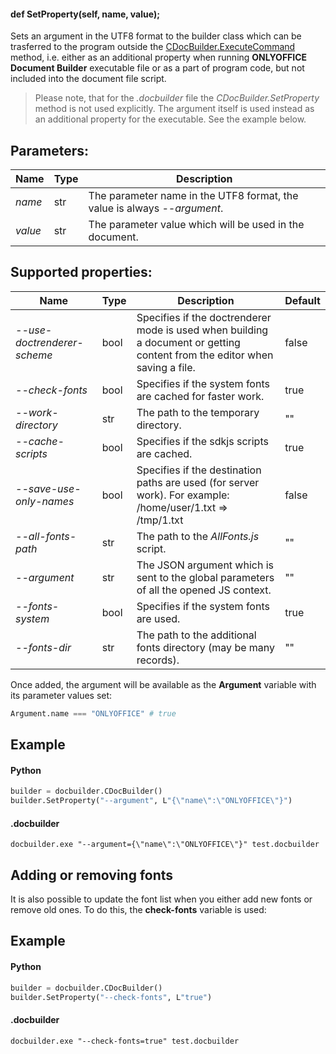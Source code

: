 #### def SetProperty(self, name, value);

Sets an argument in the UTF8 format to the builder class which can be trasferred to the program outside the [CDocBuilder.ExecuteCommand](../../CDocBuilder/ExecuteCommand/index.md) method, i.e. either as an additional property when running **ONLYOFFICE Document Builder** executable file or as a part of program code, but not included into the document file script.

> Please note, that for the *.docbuilder* file the *CDocBuilder.SetProperty* method is not used explicitly. The argument itself is used instead as an additional property for the executable. See the example below.

## Parameters:

| Name    | Type | Description                                                              |
| ------- | ---- | ------------------------------------------------------------------------ |
| *name*  | str  | The parameter name in the UTF8 format, the value is always *--argument*. |
| *value* | str  | The parameter value which will be used in the document.                  |

## Supported properties:

| Name                        | Type | Description                                                                                                                | Default |
| --------------------------- | ---- | -------------------------------------------------------------------------------------------------------------------------- | ------- |
| *--use-doctrenderer-scheme* | bool | Specifies if the doctrenderer mode is used when building a document or getting content from the editor when saving a file. | false   |
| *--check-fonts*             | bool | Specifies if the system fonts are cached for faster work.                                                                  | true    |
| *--work-directory*          | str  | The path to the temporary directory.                                                                                       | ""      |
| *--cache-scripts*           | bool | Specifies if the sdkjs scripts are cached.                                                                                 | true    |
| *--save-use-only-names*     | bool | Specifies if the destination paths are used (for server work). For example: /home/user/1.txt => /tmp/1.txt                 | false   |
| *--all-fonts-path*          | str  | The path to the *AllFonts.js* script.                                                                                      | ""      |
| *--argument*                | str  | The JSON argument which is sent to the global parameters of all the opened JS context.                                     | ""      |
| *--fonts-system*            | bool | Specifies if the system fonts are used.                                                                                    | true    |
| *--fonts-dir*               | str  | The path to the additional fonts directory (may be many records).                                                          | ""      |

Once added, the argument will be available as the **Argument** variable with its parameter values set:

``` python
Argument.name === "ONLYOFFICE" # true
```

## Example

#### Python

``` python
builder = docbuilder.CDocBuilder()
builder.SetProperty("--argument", L"{\"name\":\"ONLYOFFICE\"}")
```

#### .docbuilder

```shell
docbuilder.exe "--argument={\"name\":\"ONLYOFFICE\"}" test.docbuilder
```

## Adding or removing fonts

It is also possible to update the font list when you either add new fonts or remove old ones. To do this, the **check-fonts** variable is used:

## Example

#### Python

``` python
builder = docbuilder.CDocBuilder()
builder.SetProperty("--check-fonts", L"true")
```

#### .docbuilder

```shell
docbuilder.exe "--check-fonts=true" test.docbuilder
```
